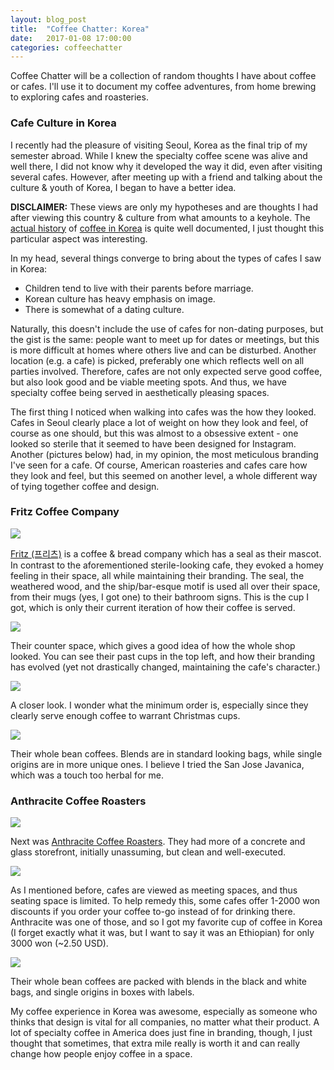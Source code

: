 ```yaml
---
layout: blog_post
title:  "Coffee Chatter: Korea"
date:   2017-01-08 17:00:00
categories: coffeechatter
---
```


Coffee Chatter will be a collection of random thoughts I have about coffee or cafes. I'll use it to document my coffee adventures, from home brewing to exploring cafes and roasteries.

### Cafe Culture in Korea

I recently had the pleasure of visiting Seoul, Korea as the final trip of my semester abroad. While I knew the specialty coffee scene was alive and well there, I did not know why it developed the way it did, even after visiting several cafes. However, after meeting up with a friend and talking about the culture & youth of Korea, I began to have a better idea.

**DISCLAIMER:** These views are only my hypotheses and are thoughts I had after viewing this country & culture from what amounts to a keyhole. The [actual history](http://www.perfectdailygrind.com/2015/11/korean-coffee-culture-101-a-timeline/) of [coffee in Korea](https://www.wikiwand.com/en/Coffee_in_Korea) is quite well documented, I just thought this particular aspect was interesting.

In my head, several things converge to bring about the types of cafes I saw in Korea:

  - Children tend to live with their parents before marriage.
  - Korean culture has heavy emphasis on image.
  - There is somewhat of a dating culture.

Naturally, this doesn't include the use of cafes for non-dating purposes, but the gist is the same: people want to meet up for dates or meetings, but this is more difficult at homes where others live and can be disturbed. Another location (e.g. a cafe) is picked, preferably one which reflects well on all parties involved. Therefore, cafes are not only expected serve good coffee, but also look good and be viable meeting spots. And thus, we have specialty coffee being served in aesthetically pleasing spaces.

The first thing I noticed when walking into cafes was the how they looked. Cafes in Seoul clearly place a lot of weight on how they look and feel, of course as one should, but this was almost to a obsessive extent - one looked so sterile that it seemed to have been designed for Instagram. Another (pictures below) had, in my opinion, the most meticulous branding I've seen for a cafe. Of course, American roasteries and cafes care how they look and feel, but this seemed on another level, a whole different way of tying together coffee and design.

### Fritz Coffee Company

![][Fritz-1]

[Fritz (프리츠)](http://fritz.co.kr/) is a coffee & bread company which has a seal as their mascot. In contrast to the aforementioned sterile-looking cafe, they evoked a homey feeling in their space, all while maintaining their branding. The seal, the weathered wood, and the ship/bar-esque motif is used all over their space, from their mugs (yes, I got one) to their bathroom signs. This is the cup I got, which is only their current iteration of how their coffee is served.

![][Fritz-2]

Their counter space, which gives a good idea of how the whole shop looked. You can see their past cups in the top left, and how their branding has evolved (yet not drastically changed, maintaining the cafe's character.)

![][Fritz-3]

A closer look. I wonder what the minimum order is, especially since they clearly serve enough coffee to warrant Christmas cups.

![][Fritz-4]

Their whole bean coffees. Blends are in standard looking bags, while single origins are in more unique ones. I believe I tried the San Jose Javanica, which was a touch too herbal for me.

### Anthracite Coffee Roasters

![][Anthracite-1]

Next was [Anthracite Coffee Roasters](http://www.anthracitecoffee.com). They had more of a concrete and glass storefront, initially unassuming, but clean and well-executed.

![][Anthracite-2]

As I mentioned before, cafes are viewed as meeting spaces, and thus seating space is limited. To help remedy this, some cafes offer 1-2000 won discounts if you order your coffee to-go instead of for drinking there. Anthracite was one of those, and so I got my favorite cup of coffee in Korea (I forget exactly what it was, but I want to say it was an Ethiopian) for only 3000 won (~2.50 USD).

![][Anthracite-3]

Their whole bean coffees are packed with blends in the black and white bags, and single origins in boxes with labels.

My coffee experience in Korea was awesome, especially as someone who thinks that design is vital for all companies, no matter what their product. A lot of specialty coffee in America does just fine in branding, though, I just thought that sometimes, that extra mile really is worth it and can really change how people enjoy coffee in a space.

[Fritz-1]: https://raw.githubusercontent.com/echiou/echiou.github.io-images/master/Coffee-Chatter/Coffee-Chatter-Korea/1.jpg
[Fritz-2]: https://raw.githubusercontent.com/echiou/echiou.github.io-images/master/Coffee-Chatter/Coffee-Chatter-Korea/2.jpg
[Fritz-3]: https://raw.githubusercontent.com/echiou/echiou.github.io-images/master/Coffee-Chatter/Coffee-Chatter-Korea/3.jpg
[Fritz-4]: https://raw.githubusercontent.com/echiou/echiou.github.io-images/master/Coffee-Chatter/Coffee-Chatter-Korea/4.jpg
[Anthracite-1]: https://raw.githubusercontent.com/echiou/echiou.github.io-images/master/Coffee-Chatter/Coffee-Chatter-Korea/5.jpg
[Anthracite-2]: https://raw.githubusercontent.com/echiou/echiou.github.io-images/master/Coffee-Chatter/Coffee-Chatter-Korea/6.jpg
[Anthracite-3]: https://raw.githubusercontent.com/echiou/echiou.github.io-images/master/Coffee-Chatter/Coffee-Chatter-Korea/7.jpg
